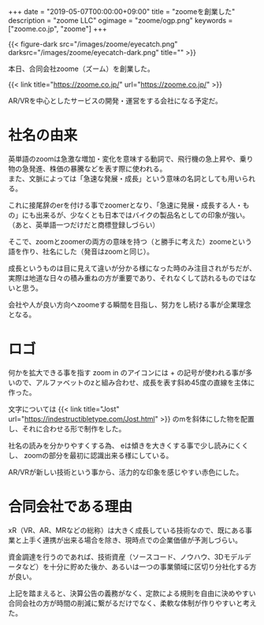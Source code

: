 +++
date = "2019-05-07T00:00:00+09:00"
title = "zoomeを創業した"
description = "zoome LLC"
ogimage = "zoome/ogp.png"
keywords = ["zoome.co.jp", "zoome"]
+++

{{< figure-dark src="/images/zoome/eyecatch.png" darksrc="/images/zoome/eyecatch-dark.png" title="" >}}

本日、合同会社zoome（ズーム）を創業した。

{{< link title="https://zoome.co.jp/" url="https://zoome.co.jp/" >}}

AR/VRを中心としたサービスの開発・運営をする会社になる予定だ。

# 社名の由来
英単語のzoomは急激な増加・変化を意味する動詞で、飛行機の急上昇や、乗り物の急発進、株価の暴騰などを表す際に使われる。  
また、文脈によっては「急速な発展・成長」という意味の名詞としても用いられる。  

これに接尾辞のerを付ける事でzoomerとなり、「急速に発展・成長する人・もの」にも出来るが、少なくとも日本ではバイクの製品名としての印象が強い。  
（あと、英単語一つだけだと商標登録しづらい）

そこで、zoomとzoomerの両方の意味を持つ（と勝手に考えた）zoomeという語を作り、社名にした（発音はzoomと同じ）。

成長というものは目に見えて違いが分かる様になった時のみ注目されがちだが、実際は地道な日々の積み重ねの方が重要であり、それなくして訪れるものではないと思う。

会社や人が良い方向へzoomeする瞬間を目指し、努力をし続ける事が企業理念となる。

# ロゴ
何かを拡大できる事を指す zoom in のアイコンには + の記号が使われる事が多いので、アルファベットのzと組み合わせ、成長を表す斜め45度の直線を主体に作った。

文字については {{< link title="Jost" url="https://indestructibletype.com/Jost.html" >}} のmを斜体にした物を配置し、それに合わせる形で制作をした。

社名の読みを分かりやすくする為、 eは傾きを大きくする事で少し読みにくくし、 zoomの部分を最初に認識出来る様にしている。

AR/VRが新しい技術という事から、活力的な印象を感じやすい赤色にした。

# 合同会社である理由
xR（VR、AR、MRなどの総称）は大きく成長している技術なので、既にある事業と上手く連携が出来る場合を除き、現時点での企業価値が予測しづらい。

資金調達を行うのであれば、技術資産（ソースコード、ノウハウ、3Dモデルデータなど）を十分に貯めた後か、あるいは一つの事業領域に区切り分社化する方が良い。 

上記を踏まえると、決算公告の義務がなく、定款による規則を自由に決めやすい合同会社の方が時間の削減に繋がるだけでなく、柔軟な体制が作りやすいと考えた。
